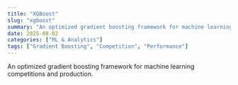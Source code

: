 ```yaml
---
title: "XGBoost"
slug: "xgboost"
summary: "An optimized gradient boosting framework for machine learning competitions and production."
date: 2025-08-02
categories: ["ML & Analytics"]
tags: ["Gradient Boosting", "Competition", "Performance"]
---
```


An optimized gradient boosting framework for machine learning competitions and production.
